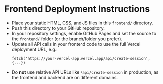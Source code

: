 # Frontend Deployment Instructions

- Place your static HTML, CSS, and JS files in this `frontend/` directory.
- Push this directory to your GitHub repository.
- In your repository settings, enable GitHub Pages and set the source to the `frontend/` folder (or the branch/folder you prefer).
- Update all API calls in your frontend code to use the full Vercel deployment URL, e.g.:
  ```
  fetch('https://your-vercel-app.vercel.app/api/create-session', {...})
  ```
- Do **not** use relative API URLs like `/api/create-session` in production, as the frontend and backend are on different domains.
